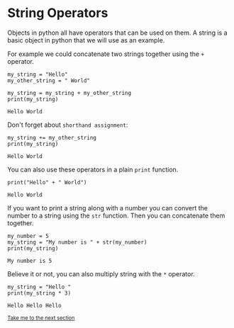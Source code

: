 # String Operators

Objects in python all have operators that can be used on them. A string is a 
basic object in python that we will use as an example.

For example we could concatenate two strings together using the `+` operator.

```python3
my_string = "Hello"
my_other_string = " World"

my_string = my_string + my_other_string
print(my_string)
```

```
Hello World
```

Don't forget about `shorthand assignment`:

```python3
my_string += my_other_string
print(my_string)
```

```
Hello World
```

You can also use these operators in a plain `print` function.

```python3
print("Hello" + " World")
```

```
Hello World
```

If you want to print a string along with a number you can convert the number
to a string using the `str` function. Then you can concatenate them together.

```python3
my_number = 5
my_string = "My number is " + str(my_number)
print(my_string)
```

```
My number is 5
```

Believe it or not, you can also multiply string with the `*` operator.

```python3
my_string = "Hello "
print(my_string * 3)
```

```
Hello Hello Hello
```

<sub>[Take me to the next section](https://github.com/TigardHighComputerScience/Python1Course/tree/main/references/6-comments)</sub>
